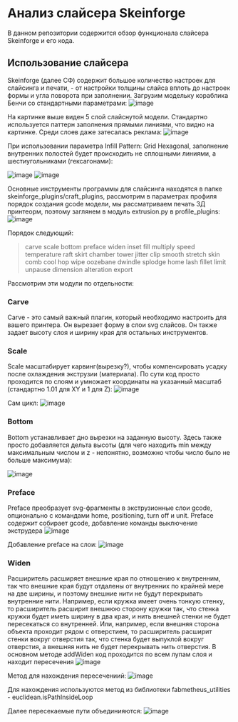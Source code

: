 # Анализ слайсера Skeinforge
В данном репозитории содержится обзор функционала слайсера Skeinforge и его кода.
## Использование слайсера 
Skeinforge (далее СФ) содержит большое количество настроек для слайсинга и печати, - от настройки толщины слайса вплоть до настроек формы и угла поворота при заполнении.
Загрузим модельку кораблика Бенчи со стандартными параметрами: 
![image](https://github.com/Zysperro/SkeinForgeAnalysis/assets/110100353/f1ba193e-c572-453a-ae7f-bdf92bfb9d21)

На картинке выше виден 5 слой слайснутой модели. Стандартно используется паттерн заполнения прямыми линиями, что видно на картинке.
Среди слоев даже затесалась реклама:
![image](https://github.com/Zysperro/SkeinForgeAnalysis/assets/110100353/554eed10-379e-434b-aef9-10722e08eea3)

При использовании параметра Infill Pattern: Grid Hexagonal, заполнение внутренних полостей будет происходить не сплошными линиями, а шестиугольниками (гексагонами):

![image](https://github.com/Zysperro/SkeinForgeAnalysis/assets/110100353/63a9bc21-3688-4757-84e6-ce682c0df866)
![image](https://github.com/Zysperro/SkeinForgeAnalysis/assets/110100353/d5d325ed-46f4-4fdc-9ff7-5b79ae0da01c)

Основные инструменты программы для слайсинга находятся в папке skeinforge_plugins/craft_plugins, рассмотрим в параметрах профиля порядок создания gcode модели, мы рассматриваем печать 3Д принтеорм, поэтому заглянем в модуль extrusion.py в profile_plugins:
![image](https://github.com/Zysperro/SkeinForgeAnalysis/assets/110100353/3a45b6fc-d579-41c7-bd88-132bf8022eb6)

Порядок следующий:
> carve scale bottom preface widen inset fill multiply speed temperature raft skirt chamber tower jitter clip smooth stretch skin comb cool hop wipe oozebane dwindle splodge home lash fillet limit unpause dimension alteration export

Рассмотрим эти модули по отдельности:

### Carve
Carve - это самый важный плагин, который необходимо настроить для вашего принтера. Он вырезает форму в слои svg слайсов. Он также задает высоту слоя и ширину края для остальных инструментов.

### Scale
Scale масштабирует карвинг(вырезку?), чтобы компенсировать усадку после охлаждения экструзии (материала).
По сути код просто проходится по слоям и умножает координаты на указанный масштаб (стандартно 1.01 для XY и 1 для Z):
![image](https://github.com/Zysperro/SkeinForgeAnalysis/assets/110100353/bb258eb0-ee85-4ca3-924d-0d82f711c1a0)

Сам цикл:
![image](https://github.com/Zysperro/SkeinForgeAnalysis/assets/110100353/d32204dc-3c2b-400b-9305-84f09dc321a0)

### Bottom
Bottom устанавливает дно вырезки на заданную высоту.
Здесь также просто добавляется дельта высоты (для чего находить min между максимальным числом и z - непонятно, возможно чтобы число было не больше максимума):

![image](https://github.com/Zysperro/SkeinForgeAnalysis/assets/110100353/8e3be56d-2661-4c61-a148-78a5ad78b32a)

### Preface
Preface преобразует svg-фрагменты в экструзионные слои gcode, опционально с командами home, positioning, turn off и unit.
Preface содержит собирает gcode, добавление команды выключение экструдера
![image](https://github.com/Zysperro/SkeinForgeAnalysis/assets/110100353/ee35c01a-9d6f-40c5-9221-feaa0d2aa218)

Добавление preface на слои:
![image](https://github.com/Zysperro/SkeinForgeAnalysis/assets/110100353/d0dcbbb7-dede-483e-978e-64fd7fbfbc1e)

### Widen
Расширитель расширяет внешние края по отношению к внутренним, так что внешние края будут отдалены от внутренних по крайней мере на две ширины, и поэтому внешние нити не будут перекрывать внутренние нити.
Например, если кружка имеет очень тонкую стенку, то расширитель расширит внешнюю сторону кружки так, что стенка кружки будет иметь ширину в два края, и нить внешней стенки не будет пересекаться со внутренней.
Или, например, если внешняя сторона объекта проходит рядом с отверстием, то расширитель расширит стенки вокруг отверстия так, что стенка будет выпуклой вокруг отверстия, а внешняя нить не будет перекрывать нить отверстия.
В основном методе addWiden код проходится по всем лупам слоя и находит пересечения 
![image](https://github.com/Zysperro/SkeinForgeAnalysis/assets/110100353/24fff58b-4919-466f-950b-b7ca16b4a005)

Метод для нахождения пересечениий:
![image](https://github.com/Zysperro/SkeinForgeAnalysis/assets/110100353/d238a580-63a8-4836-a778-7d4c40484aa5)

Для нахождения используются метод из библиотеки fabmetheus_utilities - euclidean.isPathInsideLoop

Далее пересекаемые пути объединияются:
![image](https://github.com/Zysperro/SkeinForgeAnalysis/assets/110100353/11424028-0660-4feb-84c8-4568f8673819)

